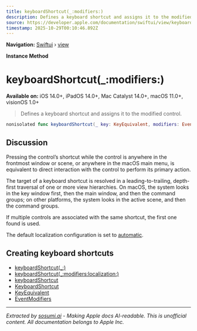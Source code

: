 ```yaml
---
title: keyboardShortcut(_:modifiers:)
description: Defines a keyboard shortcut and assigns it to the modified control.
source: https://developer.apple.com/documentation/swiftui/view/keyboardshortcut(_:modifiers:)
timestamp: 2025-10-29T00:10:46.892Z
---
```


**Navigation:** [Swiftui](/documentation/swiftui) › [view](/documentation/swiftui/view)

**Instance Method**

# keyboardShortcut(_:modifiers:)

**Available on:** iOS 14.0+, iPadOS 14.0+, Mac Catalyst 14.0+, macOS 11.0+, visionOS 1.0+

> Defines a keyboard shortcut and assigns it to the modified control.

```swift
nonisolated func keyboardShortcut(_ key: KeyEquivalent, modifiers: EventModifiers = .command) -> some View
```

## Discussion

Pressing the control’s shortcut while the control is anywhere in the frontmost window or scene, or anywhere in the macOS main menu, is equivalent to direct interaction with the control to perform its primary action.

The target of a keyboard shortcut is resolved in a leading-to-trailing, depth-first traversal of one or more view hierarchies. On macOS, the system looks in the key window first, then the main window, and then the command groups; on other platforms, the system looks in the active scene, and then the command groups.

If multiple controls are associated with the same shortcut, the first one found is used.

The default localization configuration is set to [automatic](/documentation/swiftui/keyboardshortcut/localization-swift.struct/automatic).

## Creating keyboard shortcuts

- [keyboardShortcut(_:)](/documentation/swiftui/view/keyboardshortcut(_:))
- [keyboardShortcut(_:modifiers:localization:)](/documentation/swiftui/view/keyboardshortcut(_:modifiers:localization:))
- [keyboardShortcut](/documentation/swiftui/environmentvalues/keyboardshortcut)
- [KeyboardShortcut](/documentation/swiftui/keyboardshortcut)
- [KeyEquivalent](/documentation/swiftui/keyequivalent)
- [EventModifiers](/documentation/swiftui/eventmodifiers)

---

*Extracted by [sosumi.ai](https://sosumi.ai) - Making Apple docs AI-readable.*
*This is unofficial content. All documentation belongs to Apple Inc.*

